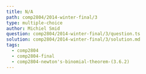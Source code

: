 ```yaml
---
title: N/A
path: comp2804/2014-winter-final/3
type: multiple-choice
author: Michiel Smid
question: comp2804/2014-winter-final/3/question.ts
solution: comp2804/2014-winter-final/3/solution.md
tags:
  - comp2804
  - comp2804-final
  - comp2804-newton's-binomial-theorem-(3.6.2)
---
```

